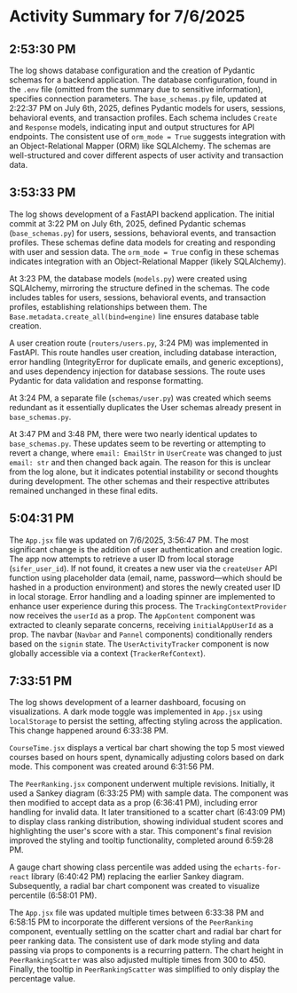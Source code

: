 # Activity Summary for 7/6/2025

## 2:53:30 PM
The log shows database configuration and the creation of Pydantic schemas for a backend application.  The database configuration, found in the `.env` file (omitted from the summary due to sensitive information), specifies connection parameters.  The `base_schemas.py` file, updated at 2:22:37 PM on July 6th, 2025, defines Pydantic models for users, sessions, behavioral events, and transaction profiles.  Each schema includes `Create` and `Response` models, indicating input and output structures for API endpoints.  The consistent use of `orm_mode = True` suggests integration with an Object-Relational Mapper (ORM) like SQLAlchemy.  The schemas are well-structured and cover different aspects of user activity and transaction data.


## 3:53:33 PM
The log shows development of a FastAPI backend application.  The initial commit at 3:22 PM on July 6th, 2025, defined Pydantic schemas (`base_schemas.py`) for users, sessions, behavioral events, and transaction profiles. These schemas define data models for creating and responding with user and session data.  The `orm_mode = True` config in these schemas indicates integration with an Object-Relational Mapper (likely SQLAlchemy).

At 3:23 PM, the database models (`models.py`) were created using SQLAlchemy, mirroring the structure defined in the schemas.  The code includes tables for users, sessions, behavioral events, and transaction profiles, establishing relationships between them.  The `Base.metadata.create_all(bind=engine)` line ensures database table creation.

A user creation route (`routers/users.py`, 3:24 PM) was implemented in FastAPI. This route handles user creation, including database interaction, error handling (IntegrityError for duplicate emails, and generic exceptions), and uses dependency injection for database sessions.  The route uses Pydantic for data validation and response formatting.

At 3:24 PM, a separate file (`schemas/user.py`) was created which seems redundant as it essentially duplicates the User schemas already present in `base_schemas.py`.

At 3:47 PM and 3:48 PM, there were two nearly identical updates to `base_schemas.py`. These updates seem to be reverting or attempting to revert a change, where `email: EmailStr` in `UserCreate` was changed to just `email: str` and then changed back again.  The reason for this is unclear from the log alone, but it indicates potential instability or second thoughts during development.  The other schemas and their respective attributes remained unchanged in these final edits.


## 5:04:31 PM
The `App.jsx` file was updated on 7/6/2025, 3:56:47 PM.  The most significant change is the addition of user authentication and creation logic.  The app now attempts to retrieve a user ID from local storage (`sifer_user_id`). If not found, it creates a new user via the `createUser` API function using placeholder data (email, name, password—which should be hashed in a production environment) and stores the newly created user ID in local storage.  Error handling and a loading spinner are implemented to enhance user experience during this process.  The `TrackingContextProvider` now receives the `userId` as a prop.  The `AppContent` component was extracted to cleanly separate concerns, receiving `initialAppUserId` as a prop.  The navbar (`Navbar` and `Pannel` components) conditionally renders based on the `signin` state.  The `UserActivityTracker` component is now globally accessible via a context (`TrackerRefContext`).


## 7:33:51 PM
The log shows development of a learner dashboard, focusing on visualizations.  A dark mode toggle was implemented in `App.jsx` using `localStorage` to persist the setting, affecting styling across the application.  This change happened around 6:33:38 PM.

`CourseTime.jsx` displays a vertical bar chart showing the top 5 most viewed courses based on hours spent, dynamically adjusting colors based on dark mode.  This component was created around 6:31:56 PM.


The `PeerRanking.jsx` component underwent multiple revisions. Initially, it used a Sankey diagram (6:33:25 PM)  with sample data.  The component was then modified to accept data as a prop (6:36:41 PM), including error handling for invalid data. It later transitioned to a scatter chart (6:43:09 PM) to display class ranking distribution, showing individual student scores and highlighting the user's score with a star.  This component's final revision improved the styling and tooltip functionality, completed around 6:59:28 PM.


A gauge chart showing class percentile was added using the `echarts-for-react` library (6:40:42 PM)  replacing the earlier Sankey diagram. Subsequently, a radial bar chart component was created to visualize percentile (6:58:01 PM).

The `App.jsx` file was updated multiple times between 6:33:38 PM and 6:58:15 PM to incorporate the different versions of the `PeerRanking` component, eventually settling on the scatter chart and radial bar chart for peer ranking data.  The consistent use of dark mode styling and data passing via props to components is a recurring pattern.  The chart height in `PeerRankingScatter` was also adjusted multiple times from 300 to 450.  Finally, the tooltip in `PeerRankingScatter` was simplified to only display the percentage value.
